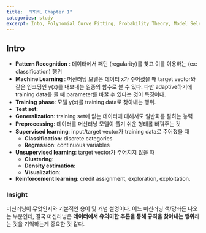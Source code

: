 ```yaml
---
title:  "PRML Chapter 1"
categories: study
excerpt: Into, Polynomial Curve Fitting, Probability Theory, Model Selection
---
```

## Intro

- **Pattern Recognition** : 데이터에서 패턴 (regularity)를 찾고 이를 이용하는 (ex: classification) 행위
- **Machine Learning** : 머신러닝 모델은 데이터 x가 주어졌을 때 target vector와 같은 인코딩인 y(x)를 내보내는 일종의 함수로 볼 수 있다. 다만 adaptive하기에 training data를 줄 때 parameter를 바꿀 수 있다는 것이 특징이다.
- **Training phase**: 모델 y(x)를 training data로 찾아내는 행위.
- **Test set**: 
- **Generalization**: training set에 없는 데이터에 대해서도 일반화를 잘하는 능력
- **Preprocessing**: 데이터를 머신러닝 모델이 풀기 쉬운 형태롤 바꿔주는 것
- **Supervised learning**: input/target vector가 training data로 주어졌을 때
  - **Classification**: discrete categories 
  - **Regression**: continuous variables
- **Unsupervised learning**: target vector가 주어지지 않을 때
  - **Clustering**:
  - **Density estimation**:
  - **Visualization**:
- **Reinforcement learning**: credit assignment, exploration, exploitation.

### Insight
머신러닝이 무엇인지와 기본적인 용어 및 개념 설명이다. 어느 머신러닝 책/강좌든 나오는 부분인데, 결국 머신러닝은 **데이터에서 유의미한 추론을 통해 규칙을 찾아내는 행위**라는 것을 기억하는게 중요한 것 같다.

## 